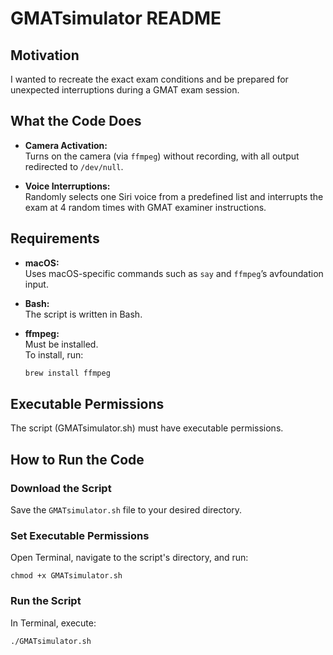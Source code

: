 # GMATsimulator README

## Motivation

I wanted to recreate the exact exam conditions and be prepared for unexpected interruptions during a GMAT exam session.

## What the Code Does

- **Camera Activation:**  
  Turns on the camera (via `ffmpeg`) without recording, with all output redirected to `/dev/null`.

- **Voice Interruptions:**  
  Randomly selects one Siri voice from a predefined list and interrupts the exam at 4 random times with GMAT examiner instructions.

## Requirements

- **macOS:**  
  Uses macOS-specific commands such as `say` and `ffmpeg`’s avfoundation input.

- **Bash:**  
  The script is written in Bash.

- **ffmpeg:**  
  Must be installed.  
  To install, run:  
  ```bash
  brew install ffmpeg

## Executable Permissions

The script (GMATsimulator.sh) must have executable permissions.

## How to Run the Code

### Download the Script
Save the `GMATsimulator.sh` file to your desired directory.

### Set Executable Permissions
Open Terminal, navigate to the script's directory, and run:

```
chmod +x GMATsimulator.sh
```

### Run the Script
In Terminal, execute:

```
./GMATsimulator.sh
```

